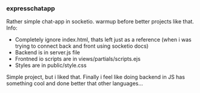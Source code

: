 ### expresschatapp
Rather simple chat-app in socketio. warmup before better projects like that.  
Info:
- Completely ignore index.html, thats left just as a reference (when i was trying to connect back and front using socketio docs)
- Backend is in server.js file
- Frontned io scripts are in views/partials/scripts.ejs
- Styles are in public/style.css

Simple project, but i liked that. Finally i feel like doing backend in JS has something cool and done better that other languages...